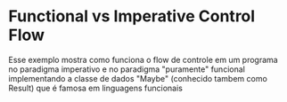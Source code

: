 # Functional vs Imperative Control Flow

Esse exemplo mostra como funciona o flow de controle em um programa
no paradigma imperativo e no paradigma "puramente" funcional
implementando a classe de dados "Maybe" (conhecido tambem como Result) que é famosa em linguagens funcionais




